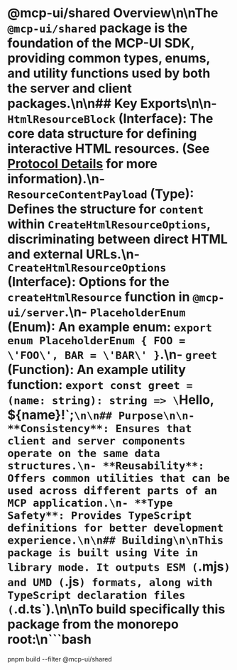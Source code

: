 # @mcp-ui/shared Overview\n\nThe `@mcp-ui/shared` package is the foundation of the MCP-UI SDK, providing common types, enums, and utility functions used by both the server and client packages.\n\n## Key Exports\n\n- **`HtmlResourceBlock` (Interface)**: The core data structure for defining interactive HTML resources. (See [Protocol Details](../protocol-details.md) for more information).\n- **`ResourceContentPayload` (Type)**: Defines the structure for `content` within `CreateHtmlResourceOptions`, discriminating between direct HTML and external URLs.\n- **`CreateHtmlResourceOptions` (Interface)**: Options for the `createHtmlResource` function in `@mcp-ui/server`.\n- **`PlaceholderEnum` (Enum)**: An example enum: `export enum PlaceholderEnum { FOO = \'FOO\', BAR = \'BAR\' }`.\n- **`greet` (Function)**: An example utility function: `export const greet = (name: string): string => \`Hello, ${name}!\`;`\n\n## Purpose\n\n- **Consistency**: Ensures that client and server components operate on the same data structures.\n- **Reusability**: Offers common utilities that can be used across different parts of an MCP application.\n- **Type Safety**: Provides TypeScript definitions for better development experience.\n\n## Building\n\nThis package is built using Vite in library mode. It outputs ESM (`.mjs`) and UMD (`.js`) formats, along with TypeScript declaration files (`.d.ts`).\n\nTo build specifically this package from the monorepo root:\n```bash

pnpm build --filter @mcp-ui/shared

```

```

